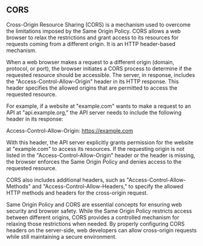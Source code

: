 ## CORS
Cross-Origin Resource Sharing (CORS) is a mechanism used to overcome the limitations imposed by the Same Origin Policy. CORS allows a web browser to relax the restrictions and grant access to its resources for requests coming from a different origin. It is an HTTP header-based mechanism.


When a web browser makes a request to a different origin (domain, protocol, or port), the browser initiates a CORS process to determine if the requested resource should be accessible. The server, in response, includes the "Access-Control-Allow-Origin" header in its HTTP response. This header specifies the allowed origins that are permitted to access the requested resource.

For example, if a website at "example.com" wants to make a request to an API at "api.example.org," the API server needs to include the following header in its response:

Access-Control-Allow-Origin: https://example.com

With this header, the API server explicitly grants permission for the website at "example.com" to access its resources. If the requesting origin is not listed in the "Access-Control-Allow-Origin" header or the header is missing, the browser enforces the Same Origin Policy and denies access to the requested resource.

CORS also includes additional headers, such as "Access-Control-Allow-Methods" and "Access-Control-Allow-Headers," to specify the allowed HTTP methods and headers for the cross-origin request.



Same Origin Policy and CORS are essential concepts for ensuring web security and browser safety. While the Same Origin Policy restricts access between different origins, CORS provides a controlled mechanism for relaxing those restrictions when needed. By properly configuring CORS headers on the server-side, web developers can allow cross-origin requests while still maintaining a secure environment.

